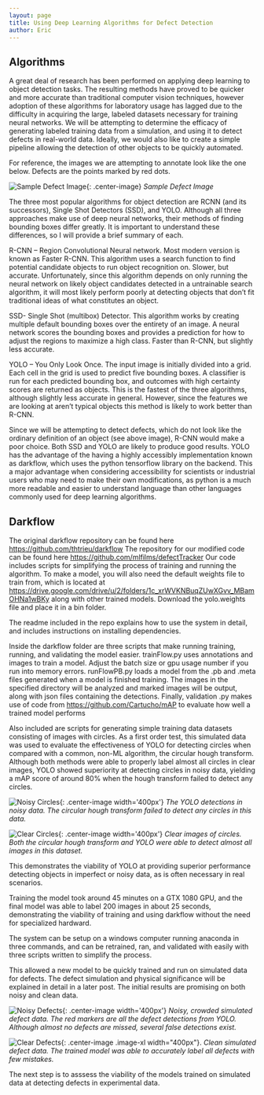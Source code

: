 ```yaml
---
layout: page
title: Using Deep Learning Algorithms for Defect Detection
author: Eric
---
```


## Algorithms
A great deal of research has been performed on applying deep learning to object detection tasks. The resulting methods have proved to be quicker and more accurate than traditional computer vision techniques, however adoption of these algorithms for laboratory usage has lagged due to the difficulty in acquiring the large, labeled datasets necessary for training neural networks. We will be attempting to determine the efficacy of generating labeled training data from a simulation, and using it to detect defects in real-world data. Ideally, we would also like to create a simple pipeline allowing the detection of other objects to be quickly automated.

For reference, the images we are attempting to annotate look like the one below. Defects are the points marked by red dots.

![Sample Defect Image ](/assets/images/153248_defect11SIMMARKED.jpg "Sample Defect Image"){: .center-image}
*Sample Defect Image*


The three most popular algorithms for object detection are RCNN (and its successors), Single Shot Detectors (SSD), and YOLO. Although all three approaches make use of deep neural networks, their methods of finding bounding boxes differ greatly. It is important to understand these differences, so I will provide a brief summary of each.


R-CNN – Region Convolutional Neural network. Most modern version is known as Faster R-CNN. This algorithm uses a search function to find potential candidate objects to run object recognition on. Slower, but accurate. Unfortunately, since this algorithm depends on only running the neural network on likely object candidates detected in a untrainable search algorithm, it will most likely perform poorly at detecting objects that don’t fit traditional ideas of what constitutes an object.


SSD- Single Shot (multibox) Detector. This algorithm works by creating multiple default bounding boxes over the entirety of an image. A neural network scores the bounding boxes and provides a prediction for how to adjust the regions to maximize a high class. Faster than R-CNN, but slightly less accurate. 


YOLO – You Only Look Once. The input image is initially divided into a grid. Each cell in the grid is used to predict five bounding boxes. A classifier is run for each predicted bounding box, and outcomes with high certainty scores are returned as objects. This is the fastest of the three algorithms, although slightly less accurate in general. However, since the features we are looking at aren’t typical objects this method is likely to work better than R-CNN. 

Since we will be attempting to detect defects, which do not look like the ordinary definition of an object (see above image), R-CNN would make a poor choice. Both SSD and YOLO are likely to produce good results. YOLO has the advantage of the having a highly accessibly implementation known as darkflow, which uses the python tensorflow library on the backend. This a major advantage when considering accessibility for scientists or industrial users who may need to make their own modifications, as python is a much more readable and easier to understand language than other languages commonly used for deep learning algorithms.

## Darkflow
The original darkflow repository can be found here https://github.com/thtrieu/darkflow
The repository for our modified code can be found here https://github.com/mlfilms/defectTracker
Our code includes scripts for simplifying the process of training and running the algorithm.
To make a model, you will also need the default weights file to train from, which is located at https://drive.google.com/drive/u/2/folders/1c_xrWVKNBuqZUwXGvv_MBamOHNa1wBKy along with other trained models. Download the yolo.weights file and place it in a bin folder.

The readme included in the repo explains how to use the system in detail, and includes instructions on installing dependencies.

Inside the darkflow folder are three scripts that make running training, running, and validating the model easier. trainFlow.py uses annotations and images to train a model. Adjust the batch size or gpu usage number if you run into memory errors. runFlowPB.py loads a model from the .pb and .meta files generated when a model is finished training. The images in the specified directory will be analyzed and marked images will be output, along with json files containing the detections. Finally, validation .py makes use of code from https://github.com/Cartucho/mAP to evaluate how well a trained model performs

Also included are scripts for generating simple training data datasets consisting of images with circles. As a first order test, this simulated data was used to evaluate the effectiveness of YOLO for detecting circles when compared with a common, non-ML algorithm, the circular hough transform. Although both methods were able to properly label almost all circles in clear images, YOLO showed superiority at detecting circles in noisy data, yielding a mAP score of around 80% when the hough transform failed to detect any circles. 

![Noisy Circles ](/assets/images/circle_14.jpg "Noisy Circles"){: .center-image width='400px'}
*The YOLO detections in noisy data. The circular hough transform failed to detect any circles in this data.*

![Clear Circles ](/assets/images/circle_4.jpg "Clear Circles"){: .center-image width='400px'}
*Clear images of circles. Both the circular hough transform and YOLO were able to detect almost all images in this dataset.*


This demonstrates the viability of YOLO at providing superior performance detecting objects in imperfect or noisy data, as is often necessary in real scenarios.

Training the model took around 45 minutes on a GTX 1080 GPU, and the final model was able to label 200 images in about 25 seconds, demonstrating the viability of training and using darkflow without the need for specialized hardward. 

The system can be setup on a windows computer running anaconda in three commands, and can be retrained, ran, and validated with easily with three scripts written to simplify the process.

This allowed a new model to be quickly trained and run on simulated data for defects. The defect simulation and physical significance will be explained in detail in a later post. The initial results are promising on both noisy and clean data. 

![Noisy Defects ](/assets/images/2485_defect63.jpg "Noisy Defects"){: .center-image width='400px'}
*Noisy, crowded simulated defect data. The red markers are all the defect detections from YOLO. Although almost no defects are missed, several false detections exist.*

![Clear Defects ](/assets/images/153248_defect8.jpg "Clear Defects"){: .center-image .image-xl width="400px"}.
*Clean simulated defect data. The trained model was able to accurately label all defects with few mistakes.*


The next step is to asssess the viability of the models trained on simulated data at detecting defects in experimental data.



